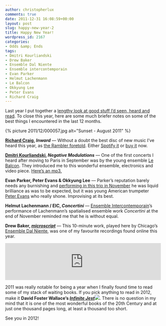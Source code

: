 ```yaml
---
author: christopherlux
comments: true
date: 2011-12-31 16:08:59+00:00
layout: post
slug: happy-new-year-2
title: Happy New Year!
wordpress_id: 2167
categories:
- Odds &amp; Ends
tags:
- Dmitri Kourliandski
- Drew Baker
- Ensemble Dal Niente
- Ensemble intercontemporain
- Evan Parker
- Helmut Lachenmann
- Le Balcon
- Okkyung Lee
- Peter Evans
- Richard Craig
---
```


Last year I put together a [lengthy look at good stuff I’d seen, heard and read](http://www.chrisswithinbank.net/2010/12/2010-a-miscellany/). To close this year, here are some much briefer notes on some of the best things I encountered in the last 12 months.

{% picture 2011/12/000057.jpg alt="Sunset - August 2011" %}

**[Richard Craig](http://www.richardcraig.net/), _Inward_** — Without a doubt the best disc of new music I’ve heard this year, as [the Rambler foretold](http://johnsonsrambler.wordpress.com/2011/03/18/the-first-essential-new-music-cd-of-2011/). Either [Spotify it](http://open.spotify.com/album/1WoN8fGpRTSQGZrC5ynaJu) or [buy it](http://www.divine-art.co.uk/CD/28517info.htm) now.

**[Dmitri Kourliandski](http://www.kourl.ru), _Negative Modulations_** — One of the first concerts I heard after moving to Paris in September was by the young ensemble [Le Balcon](http://lebalcon.com/). They introduced me to this wonderful ensemble, electronics and video piece. [Here’s an mp3.](http://www.kourl.ru/Resources/Negative_modulation_venice_edit.mp3)

**Evan Parker, Peter Evans & Okkyung Lee** — Parker’s reputation barely needs any burnishing and [performing in this trio in November](http://www.instantschavires.com/spip.php?article481) he was liquid brilliance as was to be expected, but it was young American trumpeter [Peter Evans](http://iceorg.org/about/artist/evans) who really shone. Improvising at its best.

**Helmut Lachenmann / EIC, _Concertini_** — [Ensemble Intercontemporain](http://www.ensembleinter.com/)’s performance of Lachenmann’s spatialised ensemble work _Concertini_ at the end of November reminded me that he is without equal.

**Drew Baker, _[microscript](http://drewbakermusic.bandcamp.com/track/microscript)_** — This 10-minute work, played here by Chicago’s [Ensemble Dal Niente](http://dalniente.com/), was one of my favourite recordings found online this year.

<p><iframe style="border: 0; width: 100%; height: 120px;" src="https://bandcamp.com/EmbeddedPlayer/track=1031425736/size=large/bgcol=ffffff/linkcol=0687f5/tracklist=false/artwork=small/transparent=true/" seamless><a href="http://drewbakermusic.bandcamp.com/track/microscript">microscript by Drew Baker</a></iframe></p>

2011 was really notable for being a year when I finally found time to read some of my stack of waiting books. If you pick anything to read in 2012, make it **David Foster Wallace’s _[Infinite Jest](http://www.amazon.co.uk/gp/product/0349121087/ref=as_li_ss_tl?ie=UTF8&tag=chrisswith-21&linkCode=as2&camp=1634&creative=19450&creativeASIN=0349121087)![](http://www.assoc-amazon.co.uk/e/ir?t=chrisswith-21&l=as2&o=2&a=0349121087)_**. There is no question in my mind that it is one of the most wonderful books of the 20th Century and at just one thousand pages long, at least a thousand too short.




See you in 2012!
